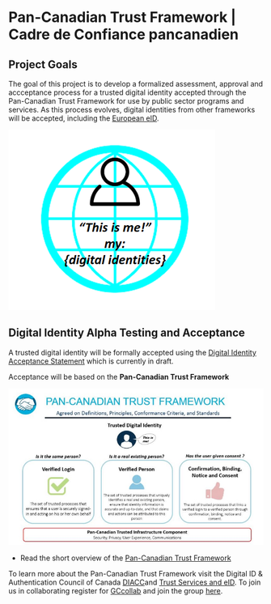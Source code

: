 # Pan-Canadian Trust Framework | Cadre de Confiance pancanadien

## Project Goals

The goal of this project is to develop a formalized assessment, approval and accceptance process for a trusted digital identity accepted through the Pan-Canadian Trust Framework for use by public sector programs and services. As this process evolves, digital identities from other frameworks will be accepted, including the [European eID](https://ec.europa.eu/digital-single-market/en/trust-services-and-eid).

![alt text](./images/this-is-me.png "This is me.")


## Digital Identity Alpha Testing and Acceptance

A trusted digital identity will be formally accepted using the [Digital Identity Acceptance Statement](./assessment/digital-identity-acceptance-statement.md) which is currently in draft.

Acceptance will be based on the **Pan-Canadian Trust Framework**

![alt text](./overview/pctf-overview.jpg "Pan-Canadian Trust Framework")

* Read the short overview of the [Pan-Canadian Trust Framework](./overview/pctf-overview.md)


To learn more about the Pan-Canadian Trust Framework visit the Digital ID & Authentication Council of Canada [DIACC](https://diacc.ca)and [Trust Services and eID](https://ec.europa.eu/digital-single-market/en/trust-services-and-eid). To join us in collaborating register for [GCcollab](https://gccollab.ca) and join the group [here](https://gccollab.ca/bookmarks/group/6910/all).
